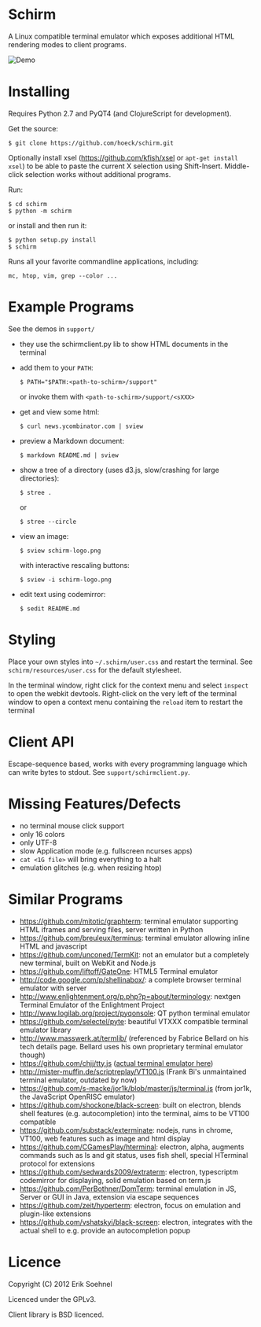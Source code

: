 Schirm
======

A Linux compatible terminal emulator which exposes additional HTML
rendering modes to client programs.

![Demo](https://raw.githubusercontent.com/hoeck/schirm/master/doc/demo.gif)

Installing
==========

Requires Python 2.7 and PyQT4 (and ClojureScript for development).

Get the source:

    $ git clone https://github.com/hoeck/schirm.git

Optionally install xsel (<https://github.com/kfish/xsel> or
`apt-get install xsel`) to be able to paste the current X
selection using Shift-Insert. Middle-click selection works without
additional programs.

Run:

    $ cd schirm
    $ python -m schirm

or install and then run it:

    $ python setup.py install
    $ schirm

Runs all your favorite commandline applications, including:

    mc, htop, vim, grep --color ...

Example Programs
================

See the demos in `support/`

  - they use the schirmclient.py lib to show HTML documents in the terminal

  - add them to your `PATH`:

        $ PATH="$PATH:<path-to-schirm>/support"

    or invoke them with `<path-to-schirm>/support/<sXXX>`

  - get and view some html:

        $ curl news.ycombinator.com | sview

  - preview a Markdown document:

        $ markdown README.md | sview

  - show a tree of a directory (uses d3.js, slow/crashing for large directories):

        $ stree .

    or

        $ stree --circle

  - view an image:

        $ sview schirm-logo.png

    with interactive rescaling buttons:

        $ sview -i schirm-logo.png

  - edit text using codemirror:

        $ sedit README.md

Styling
=======

Place your own styles into `~/.schirm/user.css` and restart the terminal.
See `schirm/resources/user.css` for the default stylesheet.

In the terminal window, right click for the context menu and select
`inspect` to open the webkit devtools. Right-click on the very left of
the terminal window to open a context menu containing the `reload` item
to restart the terminal

Client API
==========

Escape-sequence based, works with every programming language which can write bytes to
stdout. See ``support/schirmclient.py``.

Missing Features/Defects
========================

- no terminal mouse click support
- only 16 colors
- only UTF-8
- slow Application mode (e.g. fullscreen ncurses apps)
- `cat <1G file>` will bring everything to a halt
- emulation glitches (e.g. when resizing htop)

Similar Programs
================

- <https://github.com/mitotic/graphterm>: terminal emulator supporting HTML iframes and serving files, server written in Python
- <https://github.com/breuleux/terminus>: terminal emulator allowing inline HTML and javascript
- <https://github.com/unconed/TermKit>: not an emulator but a completely new terminal, built on WebKit and Node.js
- <https://github.com/liftoff/GateOne>: HTML5 Terminal emulator
- <http://code.google.com/p/shellinabox/>: a complete browser terminal emulator with server
- <http://www.enlightenment.org/p.php?p=about/terminology>: nextgen Terminal Emulator of the Enlightment Project
- <http://www.logilab.org/project/pyqonsole>: QT python terminal emulator
- <https://github.com/selectel/pyte>: beautiful VTXXX compatible terminal emulator library
- <http://www.masswerk.at/termlib/> (referenced by Fabrice Bellard on his tech details page. Bellard uses his own proprietary terminal emulator though)
- <https://github.com/chjj/tty.js> ([actual terminal emulator here](https://raw.github.com/chjj/tty.js/master/static/term.js))
- <http://mister-muffin.de/scriptreplay/VT100.js> (Frank Bi's unmaintained terminal emulator, outdated by now)
- <https://github.com/s-macke/jor1k/blob/master/js/terminal.js> (from jor1k, the JavaScript OpenRISC emulator)
- <https://github.com/shockone/black-screen>: built on electron, blends shell features (e.g. autocompletion) into the terminal, aims to be VT100 compatible
- <https://github.com/substack/exterminate>: nodejs, runs in chrome, VT100, web features such as image and html display
- <https://github.com/CGamesPlay/hterminal>: electron, alpha, augments commands such as ls and git status, uses fish shell, special HTerminal protocol for extensions
- <https://github.com/sedwards2009/extraterm>: electron, typescriptm codemirror for displaying, solid emulation based on term.js
- <https://github.com/PerBothner/DomTerm>: terminal emulation in JS, Server or GUI in Java, extension via escape sequences
- <https://github.com/zeit/hyperterm>: electron, focus on emulation and plugin-like extensions
- <https://github.com/vshatskyi/black-screen>: electron, integrates with the actual shell to e.g. provide an autocompletion popup

Licence
=======

Copyright (C) 2012 Erik Soehnel

Licenced under the GPLv3.

Client library is BSD licenced.
